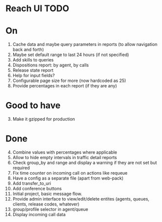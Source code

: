 # Reach UI TODO

# On

1. Cache data and maybe query parameters in reports (to allow navigation back and forth)
2. Maybe set default range to last 24 hours (if not specified)
3. Add skills to queries
5. Dispositions report: by agent, by calls
6. Release state report
7. Help for input fields?
8. Configurable page size for more (now hardcoded as 25)
9. Provide percentages in each report (if they are any)

# Good to have

3. Make it gzipped for production

# Done

4. Combine values with percentages where applicable
1. Allow to hide empty intervals in traffic detail reports
2. Check group_by and range and display a warning if they are not set but required
3. Fix time counter on incoming call on actions like requeue
2. Have a config as a separate file (apart from web-pack)
2. Add transfer_to_uri
3. Add conference buttons
1. Initial project, basic message flow.
2. Provide admin interface to view/edit/delete entites (agents, queues, clients, release codes, whatever)
3. group/profile selector in agent/queue
4. Display incoming call data
